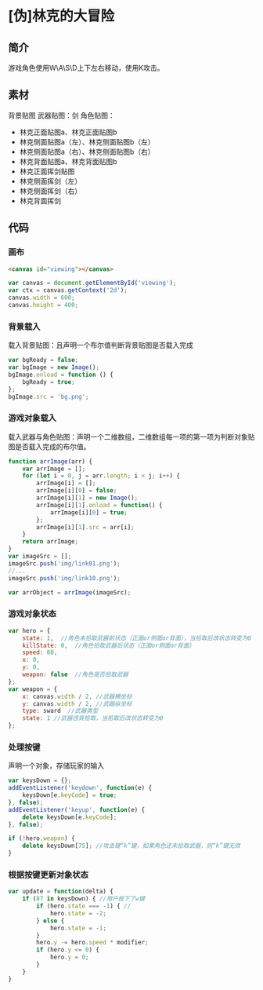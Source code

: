 # [伪]林克的大冒险
## 简介
游戏角色使用W\A\S\D上下左右移动，使用K攻击。
## 素材
背景贴图
武器贴图：剑
角色贴图：
* 林克正面贴图a、林克正面贴图b
* 林克侧面贴图a（左）、林克侧面贴图b（左）
* 林克侧面贴图a（右）、林克侧面贴图b（右）
* 林克背面贴图a、林克背面贴图b
* 林克正面挥剑贴图
* 林克侧面挥剑（左）
* 林克侧面挥剑（右）
* 林克背面挥剑

## 代码
### 画布
```html
<canvas id="viewing"></canvas>
```
```javascript
var canvas = document.getElementById('viewing');
var ctx = canvas.getContext('2d');
canvas.width = 600;
canvas.height = 400;
```
### 背景载入
载入背景贴图：且声明一个布尔值判断背景贴图是否载入完成
```javascript
var bgReady = false;
var bgImage = new Image();
bgImage.onload = function () {
    bgReady = true;
};
bgImage.src = 'bg.png';
```
### 游戏对象载入
载入武器与角色贴图：声明一个二维数组，二维数组每一项的第一项为判断对象贴图是否载入完成的布尔值。
```javascript
function arrImage(arr) {
    var arrImage = [];
    for (let i = 0, j = arr.length; i < j; i++) {
        arrImage[i] = [];
        arrImage[i][0] = false;
        arrImage[i][1] = new Image();
        arrImage[i][1].onload = function() {
            arrImage[i][0] = true;
        };
        arrImage[i][1].src = arr[i];
    }
    return arrImage;
}
var imageSrc = [];
imageSrc.push('img/link01.png');
//...
imageSrc.push('img/link10.png');

var arrObject = arrImage(imageSrc);
```
### 游戏对象状态
```javascript
var hero = {
    state: 1,  //角色未拾取武器前状态（正面or侧面or背面），当拾取后改状态转变为0
    killState: 0,  //角色拾取武器后状态（正面or侧面or背面）
    speed: 80,
    x: 0,
    y: 0,
    weapon: false  //角色是否拾取武器
};
var weapon = {
    x: canvas.width / 2, //武器横坐标
    y: canvas.width / 2, //武器纵坐标
    type: sward  //武器类型
	state: 1 //武器违背拾取，当拾取后改状态转变为0
};
```
### 处理按键
声明一个对象，存储玩家的输入
```javascript
var keysDown = {};
addEventListener('keydown', function(e) {
    keysDown[e.keyCode] = true;
}, false);
addEventListener('keyup', function(e) {
    delete keysDown[e.keyCode];
}, false);
```
```javascript
if (!hero.weapon) {
    delete keysDown[75]; //攻击键“k”键，如果角色还未拾取武器，则“k”键无效
}
```
### 根据按键更新对象状态
```javascript
var update = function(delta) {
    if (87 in keysDown) { //用户按下了w键
        if (hero.state === -1) { //
            hero.state = -2;
        } else {
            hero.state = -1;
        }
        hero.y -= hero.speed * modifier;
        if (hero.y <= 0) {
            hero.y = 0;
        }
    }
}
```